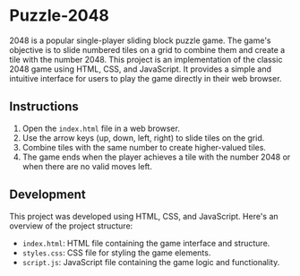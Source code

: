 # Puzzle-2048
2048 is a popular single-player sliding block puzzle game. The game's objective is to slide numbered tiles on a grid to combine them and create a tile with the number 2048. 
This project is an implementation of the classic 2048 game using HTML, CSS, and JavaScript. It provides a simple and intuitive interface for users to play the game directly in their web browser.
## Instructions
1. Open the `index.html` file in a web browser.
2. Use the arrow keys (up, down, left, right) to slide tiles on the grid.
3. Combine tiles with the same number to create higher-valued tiles.
4. The game ends when the player achieves a tile with the number 2048 or when there are no valid moves left.

## Development
This project was developed using HTML, CSS, and JavaScript. Here's an overview of the project structure:
- `index.html`: HTML file containing the game interface and structure.
- `styles.css`: CSS file for styling the game elements.
- `script.js`: JavaScript file containing the game logic and functionality.

